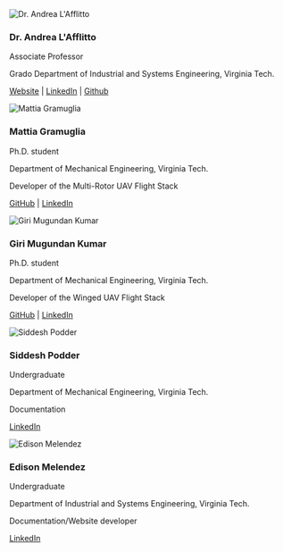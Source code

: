 <!-- <div class="blog-post-authors">

  <div class="blog-post-author">
    <img src={require('@site/static/img/Dr_Andrea.jpeg').default} alt="Multi-Rotor Flight Stack" />
    <div>
      <h3>Dr. Andrea L'Afflitto</h3>
      <p>Associate Professor</p>
      <p>Grado Department of Industrial and Systems Engineering, Virginia Tech.</p>
      <p>
        <a href="https://lafflitto.com/ACSL.html">Website</a> |
         <a href="https://www.linkedin.com/in/andrea-l-afflitto-703bb5a1/">Linkedin</a>
      </p>
    </div>
  </div>

  <div class="blog-post-author">
    <img src={require('@site/static/img/Mattia.jpeg').default} alt="Multi-Rotor Flight Stack" />
    <div>
      <h3>Mattia Gramuglia</h3>
      <p>Ph.D. student - Multi-Rotor UAV Flight Stack </p>
      <p>
        <a href="https://github.com/mattia-gramuglia">GitHub</a> |
        <a href="https://www.linkedin.com/in/mattiagramuglia/">Linkedin</a>
      </p>
    </div>
  </div>

  <div class="blog-post-author">
    <img src={require('@site/static/img/Giri.jpeg').default} alt="Multi-Rotor Flight Stack" />
    <div>
      <h3>Giri Mugundan Kumar</h3>
      <p>Ph.D. student - Winged UAV Flight Stack </p>
      <p>
        <a href="https://github.com/girimugundankumar">GitHub</a> |
        <a href="https://www.linkedin.com/in/giri-mugundan-kumar/">Linkedin</a>
      </p>
    </div>
  </div>

  <div class="blog-post-author">
    <img src={require('@site/static/img/Siddhesh.jpeg').default} alt="Multi-Rotor Flight Stack" />
    <div>
      <h3>Siddesh Podder</h3>
      <p>Undergraduate - Documentation </p>
      <p>
        <a href="https://www.linkedin.com/in/siddhesh-podder/">Linkedin</a>
      </p>
    </div>
  </div>

  <div class="blog-post-author">
    <img src={require('@site/static/img/Edison.jpeg').default} alt="Multi-Rotor Flight Stack" />
    <div>
      <h3>Edison Melendez</h3>
      <p>Undergraduate - Documentation/Website builder</p>
      <p>
        <a href="https://www.linkedin.com/in/edison-melendez-0a0029294/">Linkedin</a>
      </p>
    </div>
  </div>

</div>
 -->

<div className="blog-post-authors">
  <div className="blog-post-author" style={{ display: 'flex', alignItems: 'center', marginBottom: '20px' }}>
    <img
      src={require('@site/static/img/Dr_Andrea.jpeg').default}
      alt="Dr. Andrea L'Afflitto"
      style={{ borderRadius: '50%', width: '150px', height: '150px', marginRight: '15px' }}
    />
    <div>
      <h3>Dr. Andrea L'Afflitto</h3>
      <p style={{ marginBottom: '5px' }}>Associate Professor</p>
      <p style={{ marginTop: '0' }}>
        Grado Department of Industrial and Systems Engineering, Virginia Tech.
      </p>
      <p>
        <a href="https://lafflitto.com/ACSL.html" style={{ color: '#1a73e8' }}>Website</a> |
        <a href="https://www.linkedin.com/in/andrea-l-afflitto-703bb5a1/" style={{ color: '#1a73e8' }}> LinkedIn</a> |
        <a href="https://github.com/andrealaffly" style={{ color: '#1a73e8' }} target= 'blank'> Github</a>
      </p>
    </div>
  </div>

  <div className="blog-post-author" style={{ display: 'flex', alignItems: 'center', marginBottom: '20px' }}>
    <img
      src={require('@site/static/img/Mattia.jpeg').default}
      alt="Mattia Gramuglia"
      style={{ borderRadius: '50%', width: '150px', height: '150px', marginRight: '15px' }}
    />
    <div>
      <h3>Mattia Gramuglia</h3>
      <p style={{ marginBottom: '5px' }}>Ph.D. student</p>
      <p style={{ marginTop: '0' }}>
        Department of Mechanical Engineering, Virginia Tech.
      </p>
      <p style={{ marginTop: '0' }}>
        Developer of the Multi-Rotor UAV Flight Stack
      </p>
      <p>
        <a href="https://github.com/mattia-gramuglia" style={{ color: '#1a73e8' }}>GitHub</a> |
        <a href="https://www.linkedin.com/in/mattiagramuglia/" style={{ color: '#1a73e8' }}> LinkedIn</a>
      </p>
    </div>
  </div>

  <div className="blog-post-author" style={{ display: 'flex', alignItems: 'center', marginBottom: '20px' }}>
    <img
      src={require('@site/static/img/Giri.jpeg').default}
      alt="Giri Mugundan Kumar"
      style={{ borderRadius: '50%', width: '150px', height: '150px', marginRight: '15px' }}
    />
    <div>
      <h3>Giri Mugundan Kumar</h3>
      <p style={{ marginBottom: '5px' }}>Ph.D. student</p>
      <p style={{ marginTop: '0' }}>
        Department of Mechanical Engineering, Virginia Tech.
      </p>
      <p style={{ marginTop: '0' }}>
        Developer of the Winged UAV Flight Stack
      </p>
      <p>
        <a href="https://github.com/girimugundankumar" style={{ color: '#1a73e8' }}>GitHub</a> |
        <a href="https://www.linkedin.com/in/giri-mugundan-kumar/" style={{ color: '#1a73e8' }}> LinkedIn</a>
      </p>
    </div>
  </div>

  <div className="blog-post-author" style={{ display: 'flex', alignItems: 'center', marginBottom: '20px' }}>
    <img
      src={require('@site/static/img/Siddhesh.jpeg').default}
      alt="Siddesh Podder"
      style={{ borderRadius: '50%', width: '150px', height: '150px', marginRight: '15px' }}
    />
    <div>
      <h3>Siddesh Podder</h3>
      <p style={{ marginBottom: '5px' }}>Undergraduate</p>
      <p style={{ marginTop: '0' }}>
        Department of Mechanical Engineering, Virginia Tech.
      </p>
      <p style={{ marginTop: '0' }}>
        Documentation
      </p>
      <p>
        <a href="https://www.linkedin.com/in/siddhesh-podder/" style={{ color: '#1a73e8' }}> LinkedIn</a>
      </p>
    </div>
  </div>

  <div className="blog-post-author" style={{ display: 'flex', alignItems: 'center', marginBottom: '20px' }}>
    <img
      src={require('@site/static/img/Edison.jpeg').default}
      alt="Edison Melendez"
      style={{ borderRadius: '50%', width: '150px', height: '150px', marginRight: '15px' }}
    />
    <div>
      <h3>Edison Melendez</h3>
      <p style={{ marginBottom: '5px' }}>Undergraduate</p>
      <p style={{ marginTop: '0' }}>
        Department of Industrial and Systems Engineering, Virginia Tech.
      </p>
      <p style={{ marginTop: '0' }}>
        Documentation/Website developer
      </p>
      <p>
        <a href="https://www.linkedin.com/in/edison-melendez-0a0029294/" style={{ color: '#1a73e8' }}> LinkedIn</a>
      </p>
    </div>
  </div>
</div>
